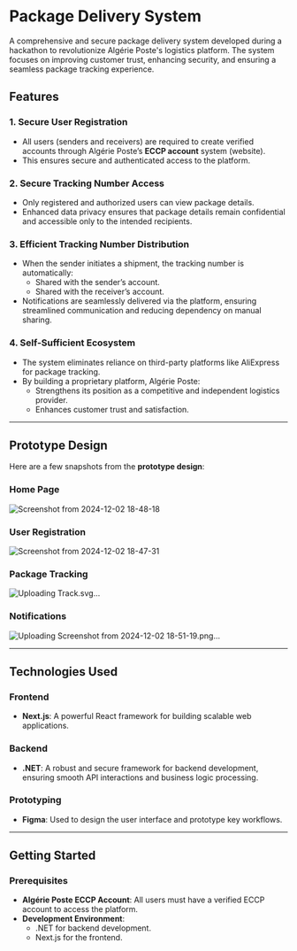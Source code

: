 # Package Delivery System  

A comprehensive and secure package delivery system developed during a hackathon to revolutionize Algérie Poste's logistics platform. The system focuses on improving customer trust, enhancing security, and ensuring a seamless package tracking experience.  

## Features  

### 1. Secure User Registration  
- All users (senders and receivers) are required to create verified accounts through Algérie Poste’s **ECCP account** system (website).  
- This ensures secure and authenticated access to the platform.  

### 2. Secure Tracking Number Access  
- Only registered and authorized users can view package details.  
- Enhanced data privacy ensures that package details remain confidential and accessible only to the intended recipients.  

### 3. Efficient Tracking Number Distribution  
- When the sender initiates a shipment, the tracking number is automatically:  
  - Shared with the sender’s account.  
  - Shared with the receiver’s account.  
- Notifications are seamlessly delivered via the platform, ensuring streamlined communication and reducing dependency on manual sharing.  

### 4. Self-Sufficient Ecosystem  
- The system eliminates reliance on third-party platforms like AliExpress for package tracking.  
- By building a proprietary platform, Algérie Poste:  
  - Strengthens its position as a competitive and independent logistics provider.  
  - Enhances customer trust and satisfaction.  

---

## Prototype Design  

Here are a few snapshots from the **prototype design**:  

### Home Page  

![Screenshot from 2024-12-02 18-48-18](https://github.com/user-attachments/assets/d23db302-4311-46a8-83d7-9b15ea1acf8a)


### User Registration  
![Screenshot from 2024-12-02 18-47-31](https://github.com/user-attachments/assets/c86cb3ab-144d-49a9-b109-82463211aed0)

### Package Tracking  

![Uploading Track.svg…]()

### Notifications  

![Uploading Screenshot from 2024-12-02 18-51-19.png…]()

---

## Technologies Used  

### Frontend  
- **Next.js**: A powerful React framework for building scalable web applications.  

### Backend  
- **.NET**: A robust and secure framework for backend development, ensuring smooth API interactions and business logic processing.  

### Prototyping  
- **Figma**: Used to design the user interface and prototype key workflows.  

---

## Getting Started  

### Prerequisites  
- **Algérie Poste ECCP Account**: All users must have a verified ECCP account to access the platform.  
- **Development Environment**:  
  - .NET for backend development.  
  - Next.js for the frontend.  

